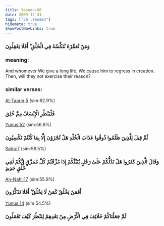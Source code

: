 ```yaml
---
title: Yaseen:68
date: 2009-12-31
tags: ["36 .Yaseen"]
hidemeta: true 
ShowPostNavLinks: true 
---
```

### وَمَنْ نُعَمِّرْهُ نُنَكِّسْهُ فِي الْخَلْقِ ۖ أَفَلَا يَعْقِلُونَ
### meaning: 
And whomever We give a long life, We cause him to regress in creation. Then, will they not exercise their reason?
### similar verses: 

[At-Taariq:5](/86/5) (sim:62.9%)

### فَلْيَنْظُرِ الْإِنْسَانُ مِمَّ خُلِقَ

[Yunus:52](/10/52) (sim:56.9%)

### ثُمَّ قِيلَ لِلَّذِينَ ظَلَمُوا ذُوقُوا عَذَابَ الْخُلْدِ هَلْ تُجْزَوْنَ إِلَّا بِمَا كُنْتُمْ تَكْسِبُونَ

[Saba:7](/34/7) (sim:56.5%)

### وَقَالَ الَّذِينَ كَفَرُوا هَلْ نَدُلُّكُمْ عَلَىٰ رَجُلٍ يُنَبِّئُكُمْ إِذَا مُزِّقْتُمْ كُلَّ مُمَزَّقٍ إِنَّكُمْ لَفِي خَلْقٍ جَدِيدٍ

[An-Nahl:17](/16/17) (sim:55.9%)

### أَفَمَنْ يَخْلُقُ كَمَنْ لَا يَخْلُقُ ۗ أَفَلَا تَذَكَّرُونَ

[Yunus:14](/10/14) (sim:54.5%)

### ثُمَّ جَعَلْنَاكُمْ خَلَائِفَ فِي الْأَرْضِ مِنْ بَعْدِهِمْ لِنَنْظُرَ كَيْفَ تَعْمَلُونَ
